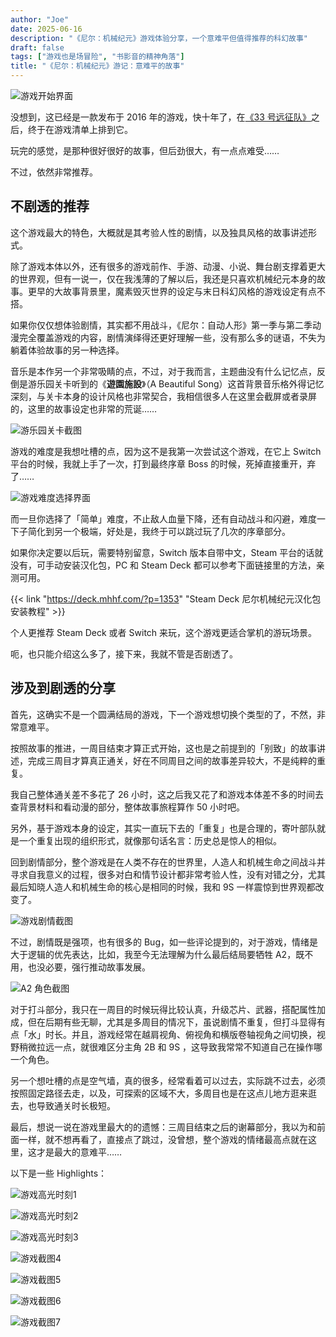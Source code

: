 ```yaml
---
author: "Joe"
date: 2025-06-16
description: "《尼尔：机械纪元》游戏体验分享，一个意难平但值得推荐的科幻故事"
draft: false
tags: ["游戏也是场冒险", "书影音的精神角落"]
title: "《尼尔：机械纪元》游记：意难平的故事"
---
```


![游戏开始界面](/images/posts/nier-automata-game-review/524220_20250602184102_1_1.webp)

没想到，这已经是一款发布于 2016 年的游戏，快十年了，在[《33 号远征队》](/posts/expedition-33-cleared)之后，终于在游戏清单上排到它。

玩完的感觉，是那种很好很好的故事，但后劲很大，有一点点难受……

不过，依然非常推荐。

## 不剧透的推荐

这个游戏最大的特色，大概就是其考验人性的剧情，以及独具风格的故事讲述形式。

除了游戏本体以外，还有很多的游戏前作、手游、动漫、小说、舞台剧支撑着更大的世界观，但有一说一，仅在我浅薄的了解以后，我还是只喜欢机械纪元本身的故事。更早的大故事背景里，魔素毁灭世界的设定与末日科幻风格的游戏设定有点不搭。

如果你仅仅想体验剧情，其实都不用战斗，《尼尔：自动人形》第一季与第二季动漫完全覆盖游戏的内容，剧情演绎得还更好理解一些，没有那么多的谜语，不失为躺着体验故事的另一种选择。

音乐是本作另一个非常吸睛的点，不过，对于我而言，主题曲没有什么记忆点，反倒是游乐园关卡听到的《**遊園施設**》（A Beautiful Song）这首背景音乐格外得记忆深刻，与关卡本身的设计风格也非常契合，我相信很多人在这里会截屏或者录屏的，这里的故事设定也非常的荒诞……

![游乐园关卡截图](/images/posts/nier-automata-game-review/524220_20250602140359_1.webp)

游戏的难度是我想吐槽的点，因为这不是我第一次尝试这个游戏，在它上 Switch 平台的时候，我就上手了一次，打到最终序章 Boss 的时候，死掉直接重开，弃了……

![游戏难度选择界面](/images/posts/nier-automata-game-review/524220_20250602002243_1.webp)

而一旦你选择了「简单」难度，不止敌人血量下降，还有自动战斗和闪避，难度一下子简化到另一个极端，好处是，我终于可以跳过玩了几次的序章部分。

如果你决定要以后玩，需要特别留意，Switch 版本自带中文，Steam 平台的话就没有，可手动安装汉化包，PC 和 Steam Deck 都可以参考下面链接里的方法，亲测可用。

{{< link "https://deck.mhhf.com/?p=1353" "Steam Deck 尼尔机械纪元汉化包安装教程" >}}

个人更推荐 Steam Deck 或者 Switch 来玩，这个游戏更适合掌机的游玩场景。

呃，也只能介绍这么多了，接下来，我就不管是否剧透了。

## 涉及到剧透的分享

首先，这确实不是一个圆满结局的游戏，下一个游戏想切换个类型的了，不然，非常意难平。

按照故事的推进，一周目结束才算正式开始，这也是之前提到的「别致」的故事讲述，完成三周目才算真正通关，好在不同周目之间的故事差异较大，不是纯粹的重复。

我自己整体通关差不多花了 26 小时，这之后我又花了和游戏本体差不多的时间去查背景材料和看动漫的部分，整体故事旅程算作 50 小时吧。

另外，基于游戏本身的设定，其实一直玩下去的「重复」也是合理的，寄叶部队就是一个重复出现的组织形式，就像那句话名言：历史总是惊人的相似。

回到剧情部分，整个游戏是在人类不存在的世界里，人造人和机械生命之间战斗并寻求自我意义的过程，很多对白和情节设计都非常考验人性，没有对错之分，尤其最后知晓人造人和机械生命的核心是相同的时候，我和 9S 一样震惊到世界观都改变了。

![游戏剧情截图](/images/posts/nier-automata-game-review/524220_20250604010739_1.webp)

不过，剧情既是强项，也有很多的 Bug，如一些评论提到的，对于游戏，情绪是大于逻辑的优先表达，比如，我至今无法理解为什么最后结局要牺牲 A2，既不用，也没必要，强行推动故事发展。

![A2 角色截图](/images/posts/nier-automata-game-review/524220_20250607101450_1.webp)

对于打斗部分，我只在一周目的时候玩得比较认真，升级芯片、武器，搭配属性加成，但在后期有些无聊，尤其是多周目的情况下，虽说剧情不重复，但打斗显得有点「水」时长。并且，游戏经常在越肩视角、俯视角和横版卷轴视角之间切换，视野稍微拉远一点，就很难区分主角 2B 和 9S ，这导致我常常不知道自己在操作哪一个角色。

另一个想吐槽的点是空气墙，真的很多，经常看着可以过去，实际跳不过去，必须按照固定路径去走，以及，可探索的区域不大，多周目也是在这点儿地方逛来逛去，也导致通关时长极短。

最后，想说一说在游戏里最大的的遗憾：三周目结束之后的谢幕部分，我以为和前面一样，就不想再看了，直接点了跳过，没曾想，整个游戏的情绪最高点就在这里，这才是最大的意难平……

以下是一些 Highlights：

![游戏高光时刻1](/images/posts/nier-automata-game-review/524220_20250606145428_1.webp)

![游戏高光时刻2](/images/posts/nier-automata-game-review/524220_20250607095747_1.webp)

![游戏高光时刻3](/images/posts/nier-automata-game-review/524220_20250606140505_1.webp)

![游戏截图4](/images/posts/nier-automata-game-review/524220_20250602225632_1.webp)

![游戏截图5](/images/posts/nier-automata-game-review/524220_20250603225343_1.webp)

![游戏截图6](/images/posts/nier-automata-game-review/524220_20250605233937_1.webp)

![游戏截图7](/images/posts/nier-automata-game-review/524220_20250606133353_1.webp) 